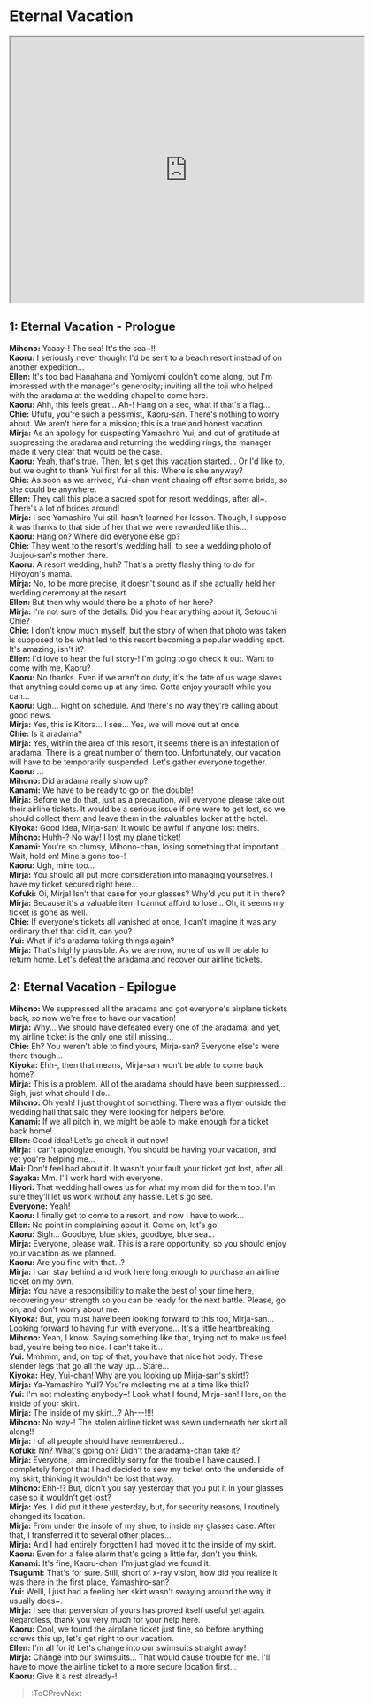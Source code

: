 
Eternal Vacation
================
[<iframe width="640" height="480" src="https://www.youtube.com/embed/0vVIGDtRVLE?t=1320"></iframe>](:Iframe)  

## 1: Eternal Vacation - Prologue 
**Mihono:** Yaaay-\! The sea\! It's the sea\~\!\!  
**Kaoru:** I seriously never thought I'd be sent to a beach resort instead of on another expedition...  
**Ellen:** It's too bad Hanahana and Yomiyomi couldn't come along, but I'm impressed with the manager's generosity; inviting all the toji who helped with the aradama at the wedding chapel to come here.  
**Kaoru:** Ahh, this feels great... Ah-\! Hang on a sec, what if that's a flag...  
**Chie:** Ufufu, you're such a pessimist, Kaoru-san. There's nothing to worry about. We aren't here for a mission; this is a true and honest vacation.  
**Mirja:** As an apology for suspecting Yamashiro Yui, and out of gratitude at suppressing the aradama and returning the wedding rings, the manager made it very clear that would be the case.  
**Kaoru:** Yeah, that's true. Then, let's get this vacation started... Or I'd like to, but we ought to thank Yui first for all this. Where is she anyway?  
**Chie:** As soon as we arrived, Yui-chan went chasing off after some bride, so she could be anywhere.  
**Ellen:** They call this place a sacred spot for resort weddings, after all\~\. There's a lot of brides around\!  
**Mirja:** I see Yamashiro Yui still hasn't learned her lesson. Though, I suppose it was thanks to that side of her that we were rewarded like this...  
**Kaoru:** Hang on? Where did everyone else go?  
**Chie:** They went to the resort's wedding hall, to see a wedding photo of Juujou-san's mother there.  
**Kaoru:** A resort wedding, huh? That's a pretty flashy thing to do for Hiyoyon's mama.  
**Mirja:** No, to be more precise, it doesn't sound as if she actually held her wedding ceremony at the resort.  
**Ellen:** But then why would there be a photo of her here?  
**Mirja:** I'm not sure of the details. Did you hear anything about it, Setouchi Chie?  
**Chie:** I don't know much myself, but the story of when that photo was taken is supposed to be what led to this resort becoming a popular wedding spot. It's amazing, isn't it?  
**Ellen:** I'd love to hear the full story-\! I'm going to go check it out. Want to come with me, Kaoru?  
**Kaoru:** No thanks. Even if we aren't on duty, it's the fate of us wage slaves that anything could come up at any time. Gotta enjoy yourself while you can...  
**Kaoru:** Ugh... Right on schedule. And there's no way they're calling about good news.  
**Mirja:** Yes, this is Kitora... I see... Yes, we will move out at once.  
**Chie:** Is it aradama?  
**Mirja:** Yes, within the area of this resort, it seems there is an infestation of aradama. There is a great number of them too. Unfortunately, our vacation will have to be temporarily suspended. Let's gather everyone together.  
**Kaoru:** ...  
**Mihono:** Did aradama really show up?  
**Kanami:** We have to be ready to go on the double\!  
**Mirja:** Before we do that, just as a precaution, will everyone please take out their airline tickets. It would be a serious issue if one were to get lost, so we should collect them and leave them in the valuables locker at the hotel.  
**Kiyoka:** Good idea, Mirja-san\! It would be awful if anyone lost theirs.  
**Mihono:** Huhh-? No way\! I lost my plane ticket\!  
**Kanami:** You're so clumsy, Mihono-chan, losing something that important... Wait, hold on\! Mine's gone too-\!  
**Kaoru:** Ugh, mine too...  
**Mirja:** You should all put more consideration into managing yourselves. I have my ticket secured right here...  
**Kofuki:** Oi, Mirja\! Isn't that case for your glasses? Why'd you put it in there?  
**Mirja:** Because it's a valuable item I cannot afford to lose... Oh, it seems my ticket is gone as well.  
**Chie:** If everyone's tickets all vanished at once, I can't imagine it was any ordinary thief that did it, can you?  
**Yui:** What if it's aradama taking things again?  
**Mirja:** That's highly plausible. As we are now, none of us will be able to return home. Let's defeat the aradama and recover our airline tickets.  

## 2: Eternal Vacation - Epilogue
**Mihono:** We suppressed all the aradama and got everyone's airplane tickets back, so now we're free to have our vacation\!  
**Mirja:** Why... We should have defeated every one of the aradama, and yet, my airline ticket is the only one still missing...  
**Chie:** Eh? You weren't able to find yours, Mirja-san? Everyone else's were there though...  
**Kiyoka:** Ehh-, then that means, Mirja-san won't be able to come back home?  
**Mirja:** This is a problem. All of the aradama should have been suppressed... Sigh, just what should I do...  
**Mihono:** Oh yeah\! I just thought of something. There was a flyer outside the wedding hall that said they were looking for helpers before.  
**Kanami:** If we all pitch in, we might be able to make enough for a ticket back home\!  
**Ellen:** Good idea\! Let's go check it out now\!  
**Mirja:** I can't apologize enough. You should be having your vacation, and yet you're helping me...  
**Mai:** Don't feel bad about it. It wasn't your fault your ticket got lost, after all.  
**Sayaka:** Mm. I'll work hard with everyone.  
**Hiyori:** That wedding hall owes us for what my mom did for them too. I'm sure they'll let us work without any hassle. Let's go see.  
**Everyone:** Yeah\!  
**Kaoru:** I finally get to come to a resort, and now I have to work...  
**Ellen:** No point in complaining about it. Come on, let's go\!  
**Kaoru:** Sigh... Goodbye, blue skies, goodbye, blue sea...  
**Mirja:** Everyone, please wait. This is a rare opportunity, so you should enjoy your vacation as we planned.  
**Kaoru:** Are you fine with that...?  
**Mirja:** I can stay behind and work here long enough to purchase an airline ticket on my own.  
**Mirja:** You have a responsibility to make the best of your time here, recovering your strength so you can be ready for the next battle. Please, go on, and don't worry about me.  
**Kiyoka:** But, you must have been looking forward to this too, Mirja-san... Looking forward to having fun with everyone... It's a little heartbreaking.  
**Mihono:** Yeah, I know. Saying something like that, trying not to make us feel bad, you're being too nice. I can't take it...  
**Yui:** Mmhmm, and, on top of that, you have that nice hot body. These slender legs that go all the way up... Stare...  
**Kiyoka:** Hey, Yui-chan\! Why are you looking up Mirja-san's skirt\!\?  
**Mirja:** Ya-Yamashiro Yui\!\? You're molesting me at a time like this\!\?  
**Yui:** I'm not molesting anybody\~\! Look what I found, Mirja-san\! Here, on the inside of your skirt.  
**Mirja:** The inside of my skirt...? Ah---\!\!\!\!  
**Mihono:** No way-\! The stolen airline ticket was sewn underneath her skirt all along\!\!  
**Mirja:** I of all people should have remembered...  
**Kofuki:** Nn? What's going on? Didn't the aradama-chan take it?  
**Mirja:** Everyone, I am incredibly sorry for the trouble I have caused. I completely forgot that I had decided to sew my ticket onto the underside of my skirt, thinking it wouldn't be lost that way.  
**Mihono:** Ehh-\!\? But, didn't you say yesterday that you put it in your glasses case so it wouldn't get lost?  
**Mirja:** Yes. I did put it there yesterday, but, for security reasons, I routinely changed its location.  
**Mirja:** From under the insole of my shoe, to inside my glasses case. After that, I transferred it to several other places...  
**Mirja:** And I had entirely forgotten I had moved it to the inside of my skirt.  
**Kaoru:** Even for a false alarm that's going a little far, don't you think.  
**Kanami:** It's fine, Kaoru-chan. I'm just glad we found it.  
**Tsugumi:** That's for sure. Still, short of x-ray vision, how did you realize it was there in the first place, Yamashiro-san?  
**Yui:** Welll, I just had a feeling her skirt wasn't swaying around the way it usually does\~\.  
**Mirja:** I see that perversion of yours has proved itself useful yet again. Regardless, thank you very much for your help here.  
**Kaoru:** Cool, we found the airplane ticket just fine, so before anything screws this up, let's get right to our vacation.  
**Ellen:** I'm all for it\! Let's change into our swimsuits straight away\!  
**Mirja:** Change into our swimsuits... That would cause trouble for me. I'll have to move the airline ticket to a more secure location first...  
**Kaoru:** Give it a rest already-\!  
> :ToCPrevNext